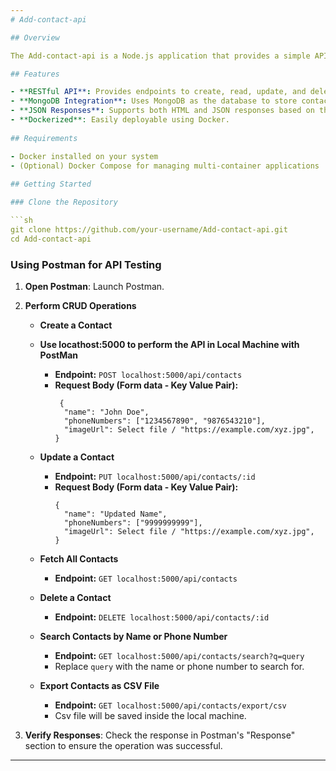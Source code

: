 ```yaml
---
# Add-contact-api

## Overview

The Add-contact-api is a Node.js application that provides a simple API for managing contacts. It uses MongoDB for data storage and supports both JSON responses. This Docker image packages the Add-contact-api and makes it easy to deploy the application in any environment that supports Docker.

## Features

- **RESTful API**: Provides endpoints to create, read, update, and delete contacts.
- **MongoDB Integration**: Uses MongoDB as the database to store contact information.
- **JSON Responses**: Supports both HTML and JSON responses based on the request headers.
- **Dockerized**: Easily deployable using Docker.
  
## Requirements

- Docker installed on your system
- (Optional) Docker Compose for managing multi-container applications
  
## Getting Started

### Clone the Repository

```sh
git clone https://github.com/your-username/Add-contact-api.git
cd Add-contact-api
```

### Using Postman for API Testing

1. **Open Postman**: Launch Postman.
   
2. **Perform CRUD Operations**

   - **Create a Contact**
   - **Use locathost:5000 to perform the API in Local Machine with PostMan**
     - **Endpoint:** `POST localhost:5000/api/contacts`
     - **Request Body (Form data - Key Value Pair):**
       ```
        {
         "name": "John Doe",
         "phoneNumbers": ["1234567890", "9876543210"],
         "imageUrl": Select file / "https://example.com/xyz.jpg",
       }
       ```
       
   - **Update a Contact**
     - **Endpoint:** `PUT localhost:5000/api/contacts/:id`
     - **Request Body (Form data - Key Value Pair):**
       ```
       {
         "name": "Updated Name",
         "phoneNumbers": ["9999999999"],
         "imageUrl": Select file / "https://example.com/xyz.jpg",
       }
       ```
       
   - **Fetch All Contacts**
     - **Endpoint:** `GET localhost:5000/api/contacts`
    
    - **Delete a Contact**
      - **Endpoint:** `DELETE localhost:5000/api/contacts/:id`
      
   - **Search Contacts by Name or Phone Number**
     - **Endpoint:** `GET localhost:5000/api/contacts/search?q=query`
     - Replace `query` with the name or phone number to search for.
       
   - **Export Contacts as CSV File**
     - **Endpoint:** `GET localhost:5000/api/contacts/export/csv`
     - Csv file will be saved inside the local machine.
      
3. **Verify Responses**: Check the response in Postman's "Response" section to ensure the operation was successful.



---
```

